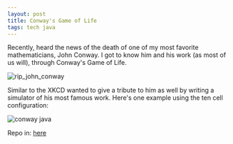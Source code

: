 ```yaml
---
layout: post
title: Conway's Game of Life
tags: tech java
---
```


Recently, heard the news of the death of one of my most favorite mathematicians, John Conway. I got to know him and his work (as most of us will), through Conway's Game of Life.

![rip_john_conway](https://imgs.xkcd.com/comics/rip_john_conway.gif "RIP John Conway")

Similar to the XKCD wanted to give a tribute to him as well by writing a simulator of his most famous work. Here's one example using the ten cell configuration:

![conway java](https://user-images.githubusercontent.com/1195503/87245615-47a05c00-c479-11ea-88b2-89faac9abcfd.gif)

Repo in: [here](https://github.com/nmenego/conways-game-of-life)
